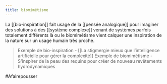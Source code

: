 ```yaml
---
title: biomimétisme
---
```

La [[bio-inspiration]] fait usage de la [[pensée analogique]] pour imaginer des solutions à des [[système complexe]] venant de systèmes parfois totalement différents là ou le biomimétisme vient calquer une inspiration de la nature sur un usage humain très proche.

> Exemple de bio-inspiration - [[La stigmergie mieux que l’intelligence artificielle pour gérer la complexité]]
>  Exemple de biomimétisme - S'inspirer de la peau des requins pour créer de nouveau revêtements hydrodynamiques

#Afairepousser
